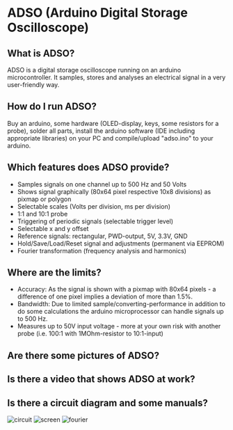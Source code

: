# ADSO (Arduino Digital Storage Oscilloscope)

## What is ADSO?
ADSO is a digital storage oscilloscope running on an arduino microcontroller. It samples, stores and analyses an electrical signal in a very user-friendly way.

## How do I run ADSO?
Buy an arduino, some hardware (OLED-display, keys, some resistors for a probe), solder all parts, install the arduino software (IDE  including appropriate libraries) on your PC and compile/upload "adso.ino" to your arduino.

## Which features does ADSO provide?
* Samples signals on one channel up to 500 Hz and 50 Volts
* Shows signal graphically (80x64 pixel respective 10x8 divisions) as pixmap or polygon
* Selectable scales (Volts per division, ms per division)
* 1:1 and 10:1 probe
* Triggering of periodic signals (selectable trigger level)
* Selectable x and y offset
* Reference signals: rectangular, PWD-output, 5V, 3.3V, GND
* Hold/Save/Load/Reset signal and adjustments (permanent via EEPROM)
* Fourier transformation (frequency analysis and harmonics)

## Where are the limits?
* Accuracy: As the signal is shown with a pixmap with 80x64 pixels - a difference of one pixel implies a deviation of more than 1.5%.
* Bandwidth: Due to limited sample/converting-performance in addition to do some calculations the arduino microprocessor can handle signals up to 500 Hz.
* Measures up to 50V input voltage - more at your own risk with another probe (i.e. 100:1 with 1MOhm-resistor to 10:1-input)

## Are there some pictures of ADSO?

## Is there a video that shows ADSO at work?

## Is there a circuit diagram and some manuals?
![circuit](https://cloud.githubusercontent.com/assets/16148023/22508293/9fe6b852-e889-11e6-885f-c58dc7fb450a.png)
![screen](https://cloud.githubusercontent.com/assets/16148023/22508328/c6982f8a-e889-11e6-881e-753e66246f64.png)
![fourier](https://cloud.githubusercontent.com/assets/16148023/22508333/cb46979c-e889-11e6-9143-f8372cff0c1b.png)
